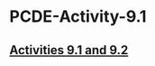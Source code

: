 # PCDE-Activity-9.1


## <a href="https://nicolagg.github.io/GitHubMiniLesson/">Activities 9.1 and 9.2</a>

